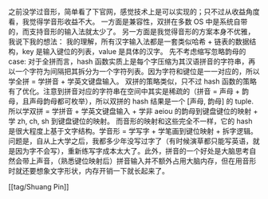 之前没学过音形，简单看了下官网，感觉技术上是可以实现的；只不过从收益角度看，我觉得学音形收益不大。 一方面是兼容性，双拼在多数 OS 中是系统自带的，而支持音形的输入法就太少了。 另一方面是我觉得音形的方案本身不优雅，我说下我的想法： 我的理解，所有汉字输入法都是一套类似哈希 + 链表的数据结构，key 是输入键位的列表，value 是具体的汉字。 先不考虑缩写忽略韵母的 case: 对于全拼而言，hash 函数实质上是每个字压缩为其汉语拼音的字符串，再以一个字符为间隔把其拆分为一个字符列表。因为字符和键位是一一对应的，所以学全拼 = 学拼音 + 学英文键盘输入。 双拼的策略类似，只不过 hash 函数的策略有了优化。注意到拼音对应的字符串在空间中其实是稀疏的（拼音 = 声母 + 韵母，且声母韵母都可枚举），所以双拼的 hash 结果是一个 [声母, 韵母] 的 tuple. 所以学双拼 = 学拼音 + 学英文键盘输入 + 学非 aeiou 的韵母到键盘键位的映射 + 学 zh, ch, sh 到键盘键位的映射。 而音形的映射和这些完全不一样，它的 hash 是很大程度上基于文字结构。学音形 = 学写字 + 学笔画到键位映射 + 拆字逻辑。问题是，自从上大学之后，我都多少年没写过字了（有时候演草都只能写英语，就是因为字不会写），重新练写字成本太大了。此外，拼音的一个好处是大脑思考自然会带上声音，（熟悉键位映射后）拼音输入并不额外占用大脑内存，但在用音形时就还要想象文字形状，内存开销一下就长起来了。

[[tag/Shuang Pin]]